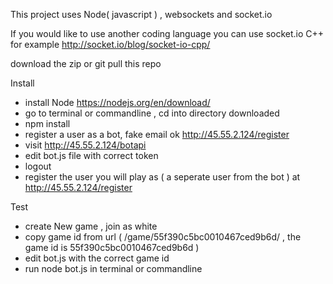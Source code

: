 This project uses Node( javascript ) , websockets and socket.io

If you would like to use another coding language you can use socket.io
C++ for example http://socket.io/blog/socket-io-cpp/

download the zip or git pull this repo

Install
- install Node https://nodejs.org/en/download/
- go to terminal or commandline , cd into directory downloaded
- npm install
- register a user as a bot, fake email ok http://45.55.2.124/register
- visit http://45.55.2.124/botapi
- edit bot.js file with correct token
- logout
- register the user you will play as ( a seperate user from the bot ) at http://45.55.2.124/register

Test
- create New game , join as white
- copy game id from url ( /game/55f390c5bc0010467ced9b6d/ , the game id is 55f390c5bc0010467ced9b6d )
- edit bot.js with the correct game id
- run node bot.js in terminal or commandline
